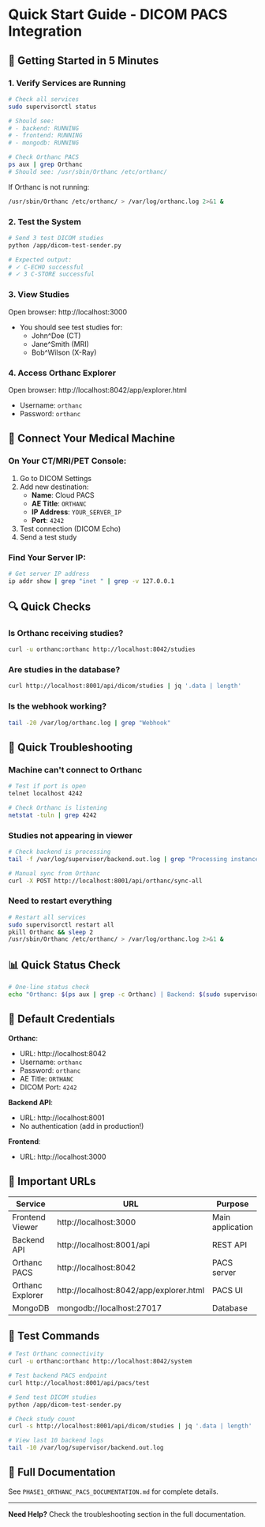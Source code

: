 # Quick Start Guide - DICOM PACS Integration

## 🚀 Getting Started in 5 Minutes

### 1. Verify Services are Running
```bash
# Check all services
sudo supervisorctl status

# Should see:
# - backend: RUNNING
# - frontend: RUNNING
# - mongodb: RUNNING

# Check Orthanc PACS
ps aux | grep Orthanc
# Should see: /usr/sbin/Orthanc /etc/orthanc/
```

If Orthanc is not running:
```bash
/usr/sbin/Orthanc /etc/orthanc/ > /var/log/orthanc.log 2>&1 &
```

### 2. Test the System
```bash
# Send 3 test DICOM studies
python /app/dicom-test-sender.py

# Expected output:
# ✓ C-ECHO successful
# ✓ 3 C-STORE successful
```

### 3. View Studies
Open browser: http://localhost:3000
- You should see test studies for:
  - John^Doe (CT)
  - Jane^Smith (MRI)
  - Bob^Wilson (X-Ray)

### 4. Access Orthanc Explorer
Open browser: http://localhost:8042/app/explorer.html
- Username: `orthanc`
- Password: `orthanc`

## 🏥 Connect Your Medical Machine

### On Your CT/MRI/PET Console:
1. Go to DICOM Settings
2. Add new destination:
   - **Name**: Cloud PACS
   - **AE Title**: `ORTHANC`
   - **IP Address**: `YOUR_SERVER_IP`
   - **Port**: `4242`
3. Test connection (DICOM Echo)
4. Send a test study

### Find Your Server IP:
```bash
# Get server IP address
ip addr show | grep "inet " | grep -v 127.0.0.1
```

## 🔍 Quick Checks

### Is Orthanc receiving studies?
```bash
curl -u orthanc:orthanc http://localhost:8042/studies
```

### Are studies in the database?
```bash
curl http://localhost:8001/api/dicom/studies | jq '.data | length'
```

### Is the webhook working?
```bash
tail -20 /var/log/orthanc.log | grep "Webhook"
```

## 🛟 Quick Troubleshooting

### Machine can't connect to Orthanc
```bash
# Test if port is open
telnet localhost 4242

# Check Orthanc is listening
netstat -tuln | grep 4242
```

### Studies not appearing in viewer
```bash
# Check backend is processing
tail -f /var/log/supervisor/backend.out.log | grep "Processing instance"

# Manual sync from Orthanc
curl -X POST http://localhost:8001/api/orthanc/sync-all
```

### Need to restart everything
```bash
# Restart all services
sudo supervisorctl restart all
pkill Orthanc && sleep 2
/usr/sbin/Orthanc /etc/orthanc/ > /var/log/orthanc.log 2>&1 &
```

## 📊 Quick Status Check
```bash
# One-line status check
echo "Orthanc: $(ps aux | grep -c Orthanc) | Backend: $(sudo supervisorctl status backend | grep RUNNING | wc -l) | Studies: $(curl -s http://localhost:8001/api/dicom/studies | jq '.data | length')"
```

## 🔐 Default Credentials

**Orthanc**:
- URL: http://localhost:8042
- Username: `orthanc`
- Password: `orthanc`
- AE Title: `ORTHANC`
- DICOM Port: `4242`

**Backend API**:
- URL: http://localhost:8001
- No authentication (add in production!)

**Frontend**:
- URL: http://localhost:3000

## 📱 Important URLs

| Service | URL | Purpose |
|---------|-----|---------|
| Frontend Viewer | http://localhost:3000 | Main application |
| Backend API | http://localhost:8001/api | REST API |
| Orthanc PACS | http://localhost:8042 | PACS server |
| Orthanc Explorer | http://localhost:8042/app/explorer.html | PACS UI |
| MongoDB | mongodb://localhost:27017 | Database |

## 🧪 Test Commands

```bash
# Test Orthanc connectivity
curl -u orthanc:orthanc http://localhost:8042/system

# Test backend PACS endpoint
curl http://localhost:8001/api/pacs/test

# Send test DICOM studies
python /app/dicom-test-sender.py

# Check study count
curl -s http://localhost:8001/api/dicom/studies | jq '.data | length'

# View last 10 backend logs
tail -10 /var/log/supervisor/backend.out.log
```

## 📖 Full Documentation
See `PHASE1_ORTHANC_PACS_DOCUMENTATION.md` for complete details.

---

**Need Help?** Check the troubleshooting section in the full documentation.
